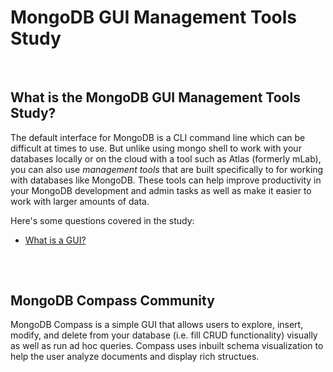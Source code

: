 # MongoDB GUI Management Tools Study

<br>

## What is the MongoDB GUI Management Tools Study?
The default interface for MongoDB is a CLI command line which can be difficult at times to use. But unlike using mongo shell to work with your databases locally or on the cloud with a tool such as Atlas (formerly mLab), you can also use *management tools* that are built specifically to for working with databases like MongoDB.  These tools can help improve productivity in your MongoDB development and admin tasks as well as make it easier to work with larger amounts of data.

Here's some questions covered in the study:

* [What is a GUI?](#)


##

<br>

## MongoDB Compass Community
MongoDB Compass is a simple GUI that allows users to explore, insert, modify, and delete from your database (i.e. fill CRUD functionality) visually as well as run ad hoc queries. Compass uses inbuilt schema visualization to help the user analyze documents and display rich structues.